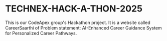 # TECHNEX-HACK-A-THON-2025
This is our CodeApex group's Hackathon project. It is a website called CareerSaarthi of Problem statement: AI-Enhanced Career Guidance System for Personalized 
Career Pathways.
